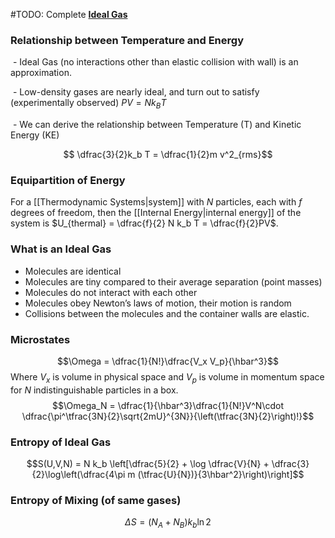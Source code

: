 #TODO: Complete [**Ideal Gas**](https://en.wikipedia.org/wiki/Ideal_gas)
### Relationship between Temperature and Energy

 - Ideal Gas (no interactions other than elastic collision with wall) is an approximation.

 - Low-density gases are nearly ideal, and turn out to satisfy (experimentally observed) $PV = Nk_B T$

 - We can derive the relationship between Temperature (T) and Kinetic Energy (KE)

$$ \dfrac{3}{2}k_b T = \dfrac{1}{2}m v^2_{rms}$$
### Equipartition of Energy

For a [[Thermodynamic Systems\|system]] with $N$ particles, each with $f$ degrees of freedom, then the [[Internal Energy\|internal energy]] of the system is $U_{thermal} = \dfrac{f}{2} N k_b T = \dfrac{f}{2}PV$.
### What is an Ideal Gas
 - Molecules are identical
 - Molecules are tiny compared to their average separation (point masses)
 - Molecules do not interact with each other
 - Molecules obey Newton’s laws of motion, their motion is random  
 - Collisions between the molecules and the container walls are elastic.

### Microstates
$$\Omega = \dfrac{1}{N!}\dfrac{V_x V_p}{\hbar^3}$$
Where $V_x$ is volume in physical space and $V_p$ is volume in momentum space for $N$ indistinguishable particles in a box.
$$\Omega_N = \dfrac{1}{\hbar^3}\dfrac{1}{N!}V^N\cdot \dfrac{\pi^\tfrac{3N}{2}\sqrt{2mU}^{3N}}{\left(\tfrac{3N}{2}\right)!}$$

### Entropy of Ideal Gas
$$S(U,V,N) = N k_b \left[\dfrac{5}{2} + \log \dfrac{V}{N} + \dfrac{3}{2}\log\left(\dfrac{4\pi m (\tfrac{U}{N})}{3\hbar^2}\right)\right]$$


### Entropy of Mixing (of same gases)
$$\Delta S = (N_A+N_B) k_b \ln2$$
